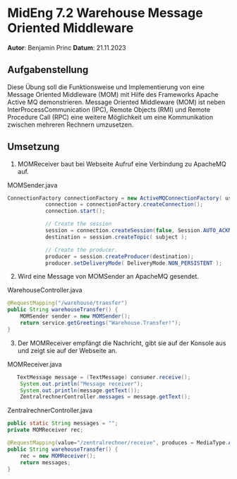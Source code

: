 # MidEng 7.2 Warehouse Message Oriented Middleware
**Autor**: Benjamin Princ
**Datum**: 21.11.2023

## Aufgabenstellung
Diese Übung soll die Funktionsweise und Implementierung von eine Message Oriented Middleware (MOM) mit Hilfe des Frameworks Apache Active MQ demonstrieren. Message Oriented Middleware (MOM) ist neben InterProcessCommunication (IPC), Remote Objects (RMI) und Remote Procedure Call (RPC) eine weitere Möglichkeit um eine Kommunikation zwischen mehreren Rechnern umzusetzen.

## Umsetzung
1. MOMReceiver baut bei Webseite Aufruf eine Verbindung zu ApacheMQ auf.

MOMSender.java
```java
ConnectionFactory connectionFactory = new ActiveMQConnectionFactory( user, password, url );
            connection = connectionFactory.createConnection();
            connection.start();

            // Create the session
            session = connection.createSession(false, Session.AUTO_ACKNOWLEDGE);
            destination = session.createTopic( subject );

            // Create the producer.
            producer = session.createProducer(destination);
            producer.setDeliveryMode( DeliveryMode.NON_PERSISTENT );
```
2. Wird eine Message von MOMSender an ApacheMQ gesendet.

WarehouseController.java
```java
@RequestMapping("/warehouse/transfer")
public String warehouseTransfer() {
    MOMSender sender = new MOMSender();
    return service.getGreetings("Warehouse.Transfer!");
}
```

3. Der MOMReceiver empfängt die Nachricht, gibt sie auf der Konsole aus und zeigt sie auf der Webseite an.

MOMReceiver.java
```java
   TextMessage message = (TextMessage) consumer.receive();
    System.out.println("Message receiver");
    System.out.println(message.getText());
    ZentralrechnerController.messages = message.getText();
```

ZentralrechnerController.java
```java
public static String messages = "";
private MOMReceiver rec;

@RequestMapping(value="/zentralrechner/receive", produces = MediaType.APPLICATION_XML_VALUE)
public String warehouseTransfer() {
    rec = new MOMReceiver();
    return messages;
}
```